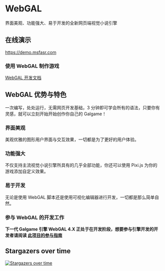# WebGAL

界面美观、功能强大、易于开发的全新网页端视觉小说引擎

## 在线演示

https://demo.msfasr.com

### 使用 WebGAL 制作游戏

[WebGAL 开发文档](https://docs.msfasr.com/)

## WebGAL 优势与特色

一次编写，处处运行，无需网页开发基础，3 分钟即可学会所有的语法，只要你有灵感，就可以立刻开始开始创作你自己的 Galgame！

### 界面美观

美观优雅的图形用户界面与交互效果，一切都是为了更好的用户体验。

### 功能强大

不仅支持主流视觉小说引擎所具有的几乎全部功能，你还可以使用 Pixi.js 为你的游戏添加自定义效果。

### 易于开发

无论是使用 WebGAL 脚本还是使用可视化编辑器进行开发，一切都是那么简单自然。

### 参与 WebGAL 的开发工作

**下一代 Galgame 引擎 WebGAL 4.X 正处于在开发阶段，想要参与引擎开发的开发者请阅读 [此项目的参与指南](https://docs.msfasr.com/developers/)**

## Stargazers over time

[![Stargazers over time](https://starchart.cc/MakinoharaShoko/WebGAL.svg)](https://starchart.cc/MakinoharaShoko/WebGAL)
